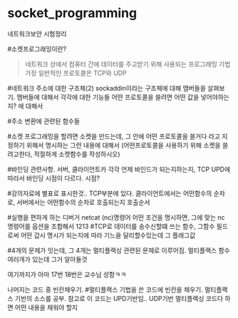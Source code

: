 # socket_programming
네트워크보안 시험정리

#소켓프로그래밍이란?
>네트워크 상에서 컴퓨터 간에 데이터를 주고받기 위해 사용되는 프로그래밍 기법
>가장 일반적인 프로토콜은 TCP와 UDP

#네트워크 주소에 대한 구조체(2)
sockaddin이라는 구조체에 대해 맴버들을 살펴보기. 맴버들에 대해서 각각에 대한 기능들
어떤 프로토콜을 쓸려면 어떤 값을 넣어야하는지? 에 대해서

#주소 변환에 관련된 함수들

#소켓 프로그래밍을 할려면 소켓을 만드는데, 그 안에 어떤 프로토콜을 쓸거다 라고 지정하기 위해서 명시하는 그런 내용에 대해서
(어떤프로토콜을 사용하기 위해 소켓을 쓸려고한다, 적절하게 소켓함수를 작성하시오)


#바인딩 관련사항. 서버, 클라이언트카 각각 언제 바인드가 되는지하는지, TCP UPD에 따라서 바인딩 시점이 다르다. 시점?

#강의자료에 별표로 표시한것.. TCP부분에 있다. 클라이언트에서는 어떤함수의 순차로, 서버에서는 어떤함수의 순차로 호출되는지 호출순서

#실행을 편하게 하는 디버거 netcat (nc)명령어 어떤 조건을 명시하면, 그에 맞는 nc 명령어를 옵션을 조합해서 
1213
#TCP로 데이터를 송수신할떄 쓰는 함수, 그함수 필드로써 어떤 갑시 명시가 되는지에 따라 기느을 달리할수있는데 그 플래그값

#4개의 문제가 잇는데, 그 4개는 멀티플랙싱 관련된 문제로 이루어짐. 멀티플랙스 함수 여러개가 있는데 그거 알아둘것

여기까지가 아마 17번 18번은 교수님 성함ㅋㅋ

나머지는 코드 중 빈칸채우기.
#멀티플랙스 기법을 쓴 코드에 빈칸을 채우기. 멀티플랙스 기반의 소스를 공부. 참고로 이 코드는 UPD기반임..
UDP기반 멀티플랙싱 코드다 하면 어떤 내용을 채워야 할지
